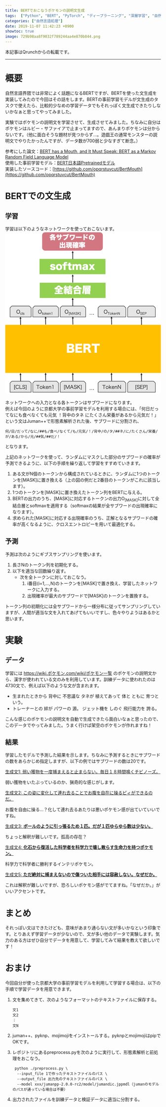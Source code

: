 ```yaml
---
title: BERTでおこなうポケモンの説明文生成
tags:  ["Python", "BERT", "PyTorch", "ディープラーニング", "深層学習", "自然言語処理"]
categories: ["自然言語処理"]
date: 2019-11-07 11:42:23 +0900
showtoc: true
image: 729b98aa8f9032f789244aa4e870b844.png
---
```

本記事はQrunchからの転載です。
___
# 概要
自然言語界隈では非常によく話題になるBERTですが、BERTを使った文生成を実装してみたので今回はその話をします。BERTの事前学習モデルが文生成のタスクで使えたら、比較的少なめの学習データでもそれっぽく文生成できたりしないかなぁと思ってやってみました。

実験ではポケモンの説明文を学習させて、生成させてみました。ちなみに自分はポケモンはルビー・サファイアで止まってますので、あんまりポケモンは分からないです。（他に面白そうな題材が見つからず…。遊戯王の通常モンスターの説明文でやりたかったんですが、データ数が700弱と少なすぎて断念。）

参考にした論文：[BERT has a Mouth, and It Must Speak: BERT as a Markov Random Field Language Model](https://arxiv.org/abs/1902.04094)  
使用した事前学習モデル：[BERT日本語Pretrainedモデル](http://nlp.ist.i.kyoto-u.ac.jp/index.php?BERT%E6%97%A5%E6%9C%AC%E8%AA%9EPretrained%E3%83%A2%E3%83%87%E3%83%AB)  
実装したソースコード：[https://github.com/opqrstuvcut/BertMouth](https://github.com/opqrstuvcut/BertMouth)

# BERTでの文生成
## 学習
学習は以下のようなネットワークを使っておこないます。
![](729b98aa8f9032f789244aa4e870b844.png)

ネットワークへの入力となる各トークンはサブワードになります。  
例えば今回のように京都大学の事前学習モデルを利用する場合には、「何日だってなにも食べなくても元気 ！背中のタネ にたくさん栄養があるから元気だ！」という文はJuman++で形態素解析された後、サブワードに分割され、 
```
何/日/だって/なに/##も/食べ/なくて/も/元気/！/背中/の/タ/##ネ/に/たくさん/栄養/が/ある/から/元/##気/##だ/！
```
となります。

上記のネットワークを使って、ランダムにマスクした部分のサブワードの確率が予測できるように、以下の手順を繰り返して学習をすすめていきます。
1. ある文がN個のトークンから構成されているときに、ランダムに1つのトークンを[MASK]に置き換える（上の図の例だと2番目のトークンがこれに該当します）。
1. 1つのトークンを[MASK]に置き換えたトークン列をBERTに与える。
1. BERTの出力のうち、[MASK]に対応するトークンの出力O<sub>[MASK]</sub>に対して全結合層とsoftmaxを適用する（softmaxの結果が全サブワードの出現確率になります）。
1. 求められた[MASK]に対応する出現確率のうち、正解となるサブワードの確率が高くなるように、クロスエントロピーを用いて最適化する。

## 予測
予測は次のようにギブスサンプリングを使います。
1. 長さNのトークン列を初期化する。
1. 以下を適当な回数繰り返す。
    - 次を全トークンに対しておこなう。
        1. i番目(i=1,...,N)のトークンを[MASK]で置き換え、学習したネットワークに入力する。
        1. 出現確率が最大のサブワードで[MASK]のトークンを置換する。
        
トークン列の初期化には全サブワードから一様分布に従ってサンプリングしていますが、人間が適当な文を入れてあげてもいいですし、色々やりようはあるかと思います。

# 実験
## データ
学習には https://wiki.ポケモン.com/wiki/ポケモン一覧 のポケモンの説明文から、漢字が使われている文のみを利用しています。訓練データに使われたのは4730文で、例えば以下のような文が含まれます。
- 生まれたときから 背中に 不思議な タネが 植えてあって 体と ともに 育つという。
- トレーナーとの 絆が パワーの 源。 ジェット機を しのぐ 飛行能力を 誇る。

こんな感じのポケモンの説明文を自動で生成できたら面白いなぁと思ったので、このデータでやってみました。うまく行けば架空のポケモンが作れますね！

## 結果
学習したモデルで予測した結果を示します。ちなみに予測するときにサブワードの数をあらかじめ指定しますが、以下の例ではサブワードの数は20です。

<u>生成文1: 弱い獲物を一度捕まえると止まらない。毎日１８時間鳴くチビノーズ。</u>

弱い獲物をいたぶっているのか、猟奇的な感じがします。

<u>生成文2: この姿に変化して連れ去ることでお腹を自在に操るピィができるのだ。</u>

お腹を自由に操る…？化して連れ去るあたりは悪いポケモン感が出ていていいですね。

<u>生成文3: **ボールのように引っ張るため１匹。だが１匹ゆらゆら数は少ない。**</u>

ちょっと解釈が難しいです。孤高の存在？

<u>生成文4: **化石から復活した科学者を科学力で壊し散らす生命力を持つポケモン。**</u>

科学力で科学者に勝利するインテリポケモン。

<u>生成文5: **ただ絶対に捕まえないので傷ついた相手には容赦しない。なぜだか。**</u>

これは解釈が難しいですが、恐ろしいポケモン感がでてますね。「なぜだか。」がいいアクセントです。

# まとめ
それっぽい文はできたけども、意味があまり通らない文が多いかなという印象です。とりあえず学習データが少ないので、文が多い他のデータで実験します。気力のある方はぜひ自分でデータを用意して、学習してみて結果を教えて欲しいです！


# おまけ
今回自分が使った京都大学の事前学習モデルを利用して学習する場合は、以下の手順で学習データを用意できます。
1. 文を集めてきて、次のようなフォーマットのテキストファイルに保存する。
    ```
    文1
    文2
    ︙
    文N
    ```
2. juman++、pyknp、mojimojiをインストールする。pyknpとmojimojiはpipでOKです。
3. レポジトリにあるpreprocess.pyを次のように実行して、形態素解析と前処理をおこなう。
    ```
     python ./preprocess.py \                                                                                                                                                                              
      --input_file 1で作ったテキストファイルのパス \
      --output_file 出力先のテキストファイルのパス \
      --model xxx/jumanpp-2.0.0-rc2/model/jumandic.jppmdl（jumanのモデルのパスが通っている場合は不要）
    ```

4. 出力されたファイルを訓練データと検証データに適当に分割する。
